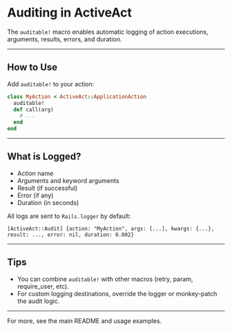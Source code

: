 # Auditing in ActiveAct

The `auditable!` macro enables automatic logging of action executions, arguments, results, errors, and duration.

---

## How to Use

Add `auditable!` to your action:

```ruby
class MyAction < ActiveAct::ApplicationAction
  auditable!
  def call(arg)
    # ...
  end
end
```

---

## What is Logged?
- Action name
- Arguments and keyword arguments
- Result (if successful)
- Error (if any)
- Duration (in seconds)

All logs are sent to `Rails.logger` by default:

```
[ActiveAct::Audit] {action: "MyAction", args: [...], kwargs: {...}, result: ..., error: nil, duration: 0.002}
```

---

## Tips
- You can combine `auditable!` with other macros (retry, param, require_user, etc).
- For custom logging destinations, override the logger or monkey-patch the audit logic.

---

For more, see the main README and usage examples. 